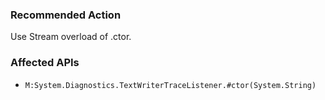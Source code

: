 ### Recommended Action
Use Stream overload of .ctor.

### Affected APIs
* `M:System.Diagnostics.TextWriterTraceListener.#ctor(System.String)`

